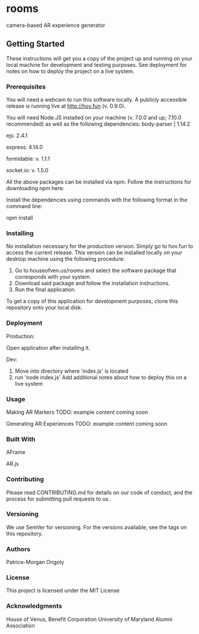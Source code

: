 # rooms

camera-based AR experience generator

## Getting Started
These instructions will get you a copy of the project up and running on your local machine for development and testing purposes. See deployment for notes on how to deploy the project on a live system.

### Prerequisites
You will need a webcam to run this software locally. A publicly accessible release is running live at http://hov.fun (v. 0.9.0).

You will need Node.JS installed on your machine (v. 7.0.0 and up; 7.10.0 recommended) as well as the following dependencies:
body-parser | 1.14.2

ejs: 2.4.1

express: 4.14.0

formidable: v. 1.1.1

socket.io: v. 1.5.0

All the above packages can be installed via npm. Follow the instructions for downloading npm here:

Install the dependencies using commands with the following format in the command line:

npm install <package-name>


### Installing
No installation necessary for the production version. Simply go to hov.fun to access the current release. This version can be installed locally on your desktop machine using the following procedure:
1. Go to houseofven.us/rooms and select the software package that corresponds with your system.
2. Download said package and follow the installation instructions.
3. Run the final application.

To get a copy of this application for development purposes, clone this repository onto your local disk.


### Deployment
Production:

Open application after installing it.

Dev:
1. Move into directory where 'index.js' is located
2. run 'node index.js'
Add additional notes about how to deploy this on a live system

### Usage
Making AR Markers
TODO: example content coming soon

Generating AR Experiences
TODO: example content coming soon

### Built With

AFrame

AR.js

### Contributing
Please read CONTRIBUTING.md for details on our code of conduct, and the process for submitting pull requests to us.

### Versioning
We use SemVer for versioning. For the versions available, see the tags on this repository.

### Authors
Patrice-Morgan Ongoly

### License
This project is licensed under the MIT License

### Acknowledgments
House of Venus, Benefit Corporation
University of Maryland Alumni Association
